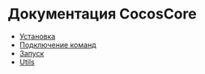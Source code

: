 # Документация CocosCore

* [Установка](install/install.md)
* [Подключение команд](install/commands.md)
* [Запуск](install/start.md)
* [Utils](utils/about.md)
